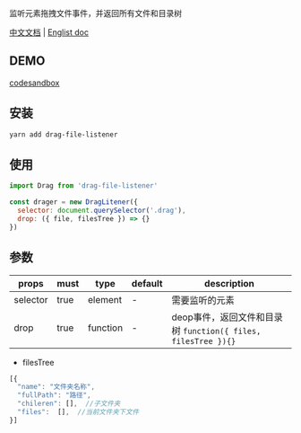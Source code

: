 监听元素拖拽文件事件，并返回所有文件和目录树

[中文文档](https://github.com/JakeLaoyu/drag-file-listener/blob/master/README.zh-CN.md) | [Englist doc](https://github.com/JakeLaoyu/drag-file-listener/blob/master/README.md)

## DEMO

[codesandbox](https://codesandbox.io/s/drag-file-listener-demo-vlu55)

## 安装

```sh
yarn add drag-file-listener
```

## 使用

```js
import Drag from 'drag-file-listener'

const drager = new DragLitener({
  selector: document.querySelector('.drag'),
  drop: ({ file, filesTree }) => {}
})
```

## 参数

| props    | must | type     | default | description                                                   |
| -------- | ---- | -------- | ------- | ------------------------------------------------------------- |
| selector | true | element  | -       | 需要监听的元素                                                |
| drop     | true | function | -       | deop事件，返回文件和目录树 `function({ files, filesTree }){}` |

* filesTree

```js
[{
  "name": "文件夹名称",
  "fullPath": "路径",
  "chileren": [],  //子文件夹
  "files":  [],  //当前文件夹下文件
}]
```